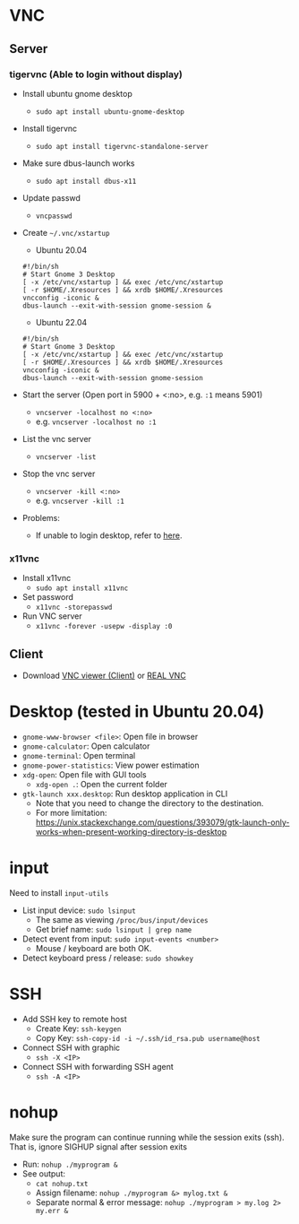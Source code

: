 # VNC
## Server

### tigervnc (Able to login without display)

* Install ubuntu gnome desktop
  - `sudo apt install ubuntu-gnome-desktop`
* Install tigervnc
  - `sudo apt install tigervnc-standalone-server`
* Make sure dbus-launch works
  - `sudo apt install dbus-x11`
* Update passwd
  - `vncpasswd`
* Create `~/.vnc/xstartup`
  - Ubuntu 20.04
  ```shell
  #!/bin/sh
  # Start Gnome 3 Desktop
  [ -x /etc/vnc/xstartup ] && exec /etc/vnc/xstartup
  [ -r $HOME/.Xresources ] && xrdb $HOME/.Xresources
  vncconfig -iconic &
  dbus-launch --exit-with-session gnome-session &
  ```
  - Ubuntu 22.04
  ```shell
  #!/bin/sh
  # Start Gnome 3 Desktop
  [ -x /etc/vnc/xstartup ] && exec /etc/vnc/xstartup
  [ -r $HOME/.Xresources ] && xrdb $HOME/.Xresources
  vncconfig -iconic &
  dbus-launch --exit-with-session gnome-session
  ```

* Start the server (Open port in 5900 + <:no>, e.g. `:1` means 5901)
  - `vncserver -localhost no <:no>`
  - e.g. `vncserver -localhost no :1`
* List the vnc server
  - `vncserver -list`
* Stop the vnc server
  - `vncserver -kill <:no>`
  - e.g. `vncserver -kill :1`
* Problems:
  - If unable to login desktop, refer to [here](https://devanswers.co/how-to-fix-authentication-is-required-to-create-a-color-profile-managed-device-on-ubuntu-20-04-20-10/).

### x11vnc

* Install x11vnc
  - `sudo apt install x11vnc`
* Set password
  - `x11vnc -storepasswd`
* Run VNC server
  - `x11vnc -forever -usepw -display :0`

## Client

* Download [VNC viewer (Client)](https://chrome.google.com/webstore/detail/vnc%C2%AE-viewer-for-google-ch/iabmpiboiopbgfabjmgeedhcmjenhbla?utm_source=chrome-app-launcher-info-dialog) or [REAL VNC](https://www.realvnc.com/en/connect/download/viewer/)

# Desktop (tested in Ubuntu 20.04)
* `gnome-www-browser <file>`: Open file in browser
* `gnome-calculator`: Open calculator
* `gnome-terminal`: Open terminal
* `gnome-power-statistics`: View power estimation
* `xdg-open`: Open file with GUI tools
  - `xdg-open .`: Open the current folder
* `gtk-launch xxx.desktop`: Run desktop application in CLI
  - Note that you need to change the directory to the destination.
  - For more limitation: https://unix.stackexchange.com/questions/393079/gtk-launch-only-works-when-present-working-directory-is-desktop

# input
Need to install `input-utils`

* List input device: `sudo lsinput`
  - The same as viewing `/proc/bus/input/devices`
  - Get brief name: `sudo lsinput | grep name`
* Detect event from input: `sudo input-events <number>`
  - Mouse / keyboard are both OK.
* Detect keyboard press / release: `sudo showkey`

# SSH
* Add SSH key to remote host
  - Create Key: `ssh-keygen`
  - Copy Key: `ssh-copy-id -i ~/.ssh/id_rsa.pub username@host`
* Connect SSH with graphic
  - `ssh -X <IP>`
* Connect SSH with forwarding SSH agent
  - `ssh -A <IP>`

# nohup
Make sure the program can continue running while the session exits (ssh).
That is, ignore SIGHUP signal after session exits

* Run: `nohup ./myprogram &`
* See output: 
  - `cat nohup.txt`
  - Assign filename: `nohup ./myprogram &> mylog.txt &`
  - Separate normal & error message: `nohup ./myprogram > my.log 2> my.err &`
